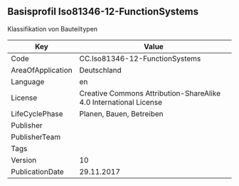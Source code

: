 ## Basisprofil Iso81346-12-FunctionSystems
Klassifikation von Bauteiltypen

Key | Value |
--|--|
Code | CC.Iso81346-12-FunctionSystems |  
AreaOfApplication | Deutschland |  
Language | en |  
License | Creative Commons Attribution-ShareAlike 4.0 International License |  
LifeCyclePhase | Planen, Bauen, Betreiben |  
Publisher | []() |  
PublisherTeam |  |  
Tags |  |  
Version | 10 |  
PublicationDate | 29.11.2017 |  
